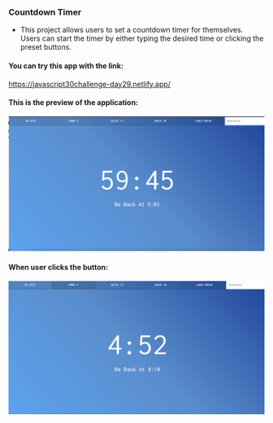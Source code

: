 ### Countdown Timer
- This project allows users to set a countdown timer for themselves. Users can start the timer by either typing the desired time or clicking the preset buttons.

#### You can try this app with the link:
https://javascript30challenge-day29.netlify.app/


#### This is the preview of the application:
![Screenshot of deployed app](img/preview1.png)


#### When user clicks the button:
![Screenshot of deployed app](img/preview2.png)


